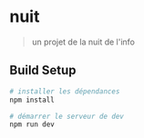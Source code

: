 # nuit

> un projet de la nuit de l'info

## Build Setup

``` bash
# installer les dépendances
npm install

# démarrer le serveur de dev
npm run dev
```